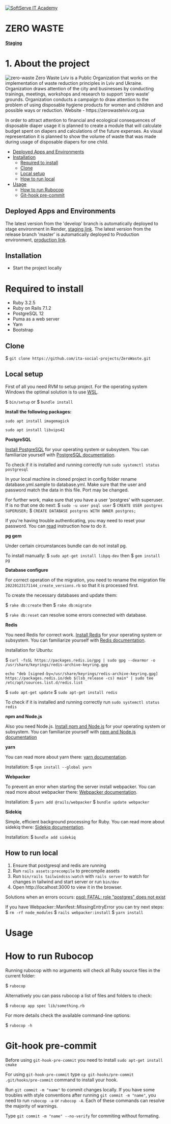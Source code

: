 <a href="https://softserve.academy/"><img src="https://s.057.ua/section/newsInternalIcon/upload/images/news/icon/000/050/792/vnutr_5ce4f980ef15f.jpg" title="SoftServe IT Academy" alt="SoftServe IT Academy"></a>

# ZERO WASTE

#### [Staging](https://zero-waste-staging.onrender.com/)

# 1. About the project

<img src='logo.jpg' alt='zero-waste'>
Zero Waste Lviv is a Public Organization that works on the implementation of waste reduction principles in Lviv and Ukraine. Organization draws attention of the city and businesses by conducting trainings, meetings, workshops and research to support ‘zero waste’ grounds. Organization conducts a campaign to draw attention to the problem of using disposable hygiene products for women and children and possible ways or reduction. Website - https://zerowastelviv.org.ua

In order to attract attention to financial and ecological consequences of disposable diaper usage it is planned to create a module that will calculate budget spent on diapers and calculations of the future expenses. As visual representation it is planned to show the volume of waste that was made during usage of disposable diapers for one child.

- [Deployed Apps and Environments](#deployed-apps-and-environments)
- [Installation](#installation)
  - [Required to install](#Required-to-install)
  - [Clone](#Clone)
  - [Local setup](#Setup)
  - [How to run local](#How-to-run-local)
- [Usage](#Usage)
  - [How to run Rubocop](#How-to-run-Rubocop)
  - [Git-hook pre-commit](#Git-hook-pre-commit)

## Deployed Apps and Environments

The latest version from the 'develop' branch is automatically deployed to stage environment in Render, [staging link](https://zero-waste-staging.onrender.com/).
The latest version from the release branch 'master' is automatically deployed to Production environment, [production link](http://calc.zerowastelviv.org.ua/).

## Installation

- Start the project locally

# Required to install

- Ruby 3.2.5
- Ruby on Rails 7.1.2
- PostgreSQL 12
- Puma as a web server
- Yarn
- Bootstrap

## Clone

$ `git clone https://github.com/ita-social-projects/ZeroWaste.git`

## Local setup

First of all you need RVM to setup project. For the operating system Windows the optimal solution is to use <a href="https://docs.microsoft.com/en-us/windows/wsl/">WSL</a>.

$ `bin/setup`
or
$ `bundle install`

<b>Install the following packages:</b>

`sudo apt install imagemagick`

`sudo apt install libvips42`

<b>PostgreSQL</b>

<a href="https://www.postgresql.org/download/">Install PostgreSQL</a> for your operating system or subsystem.
You can familiarize yourself with <a href="https://www.postgresql.org/docs/">PostgreSQL documentation</a>.

To check if it is installed and running correctly run `sudo systemctl status postgresql`

In your local machine in cloned project in config folder rename database.yml.sample to database.yml. Make sure that the user and password match the data in this file. Port may be changed.

For further work, make sure that you have a user 'postgres' with superuser. If is no that one do next:
$ `sudo -u user psql user`
$ `CREATE USER postgres SUPERUSER;`
$ `CREATE DATABASE postgres WITH OWNER postgres;`

If you're having trouble authenticating, you may need to reset your password. You can <a href="https://stackoverflow.com/questions/55038942/fatal-password-authentication-failed-for-user-postgres-postgresql-11-with-pg">read</a> instruction how to do it.

<b>pg gem</b>

Under certain circumstances bundle can do not install pg.

To install manually:
$ `sudo apt-get install libpq-dev`
then
$ `gem install pg`

<b>Database configure</b>

For correct operation of the migration, you need to rename the migration file `20220123171144_create_versions.rb` so that it is processed first.

To create the necessary databases and update them:

$ `rake db:create`
then
$ `rake db:migrate`

$ `rake db:reset` can resolve some errors connected with database.

<b>Redis</b>

You need Redis for correct work.
<a href="https://redis.io/docs/getting-started/">Install Redis</a> for your operating system or subsystem. You can familiarize yourself with
<a href="https://redis.io/docs//">Redis documentation</a>.

Installation for Ubuntu:

$ `curl -fsSL https://packages.redis.io/gpg | sudo gpg --dearmor -o /usr/share/keyrings/redis-archive-keyring.gpg`

```shell
echo "deb [signed-by=/usr/share/keyrings/redis-archive-keyring.gpg] https://packages.redis.io/deb $(lsb_release -cs) main" | sudo tee /etc/apt/sources.list.d/redis.list
```

$ `sudo apt-get update`
$ `sudo apt-get install redis`

To check if it is installed and running correctly run `sudo systemctl status redis`

<b>npm and Node.js</b>

Also you need Node.js.
<a href="https://nodejs.org/en/download/">Install npm and Node.js</a> for your operating system or subsystem. You can familiarize yourself with
<a href="https://nodejs.org/en/about/">npm and Node.js documentation</a>

<b>yarn</b>

You can read more about yarn there:
<a href="https://classic.yarnpkg.com/lang/en/docs/">yarn documentation</a>.

Installation:
$ `npm install --global yarn`

<b>Webpacker</b>

To prevent an error when starting the server install webpacker. You can read more about webpacker there:
<a href="https://guides.rubyonrails.org/webpacker.html">Webpacker documentation</a>.

Installation:
$ `yarn add @rails/webpacker`
$ `bundle update webpacker`

<b>Sidekiq</b>

Simple, efficient background processing for Ruby. You can read more about sidekiq there:
<a href="https://github.com/mperham/sidekiq">Sidekiq documentation</a>.

Installation:
$ `bundle add sidekiq`

## How to run local

1. Ensure that postgresql and redis are running
2. Run `rails assets:precompile` to precompile assets
3. Run `bin/rails tailwindcss:watch` with `rails server` to watch for changes in tailwind and start server or run `bin/dev`
4. Open http://localhost:3000 to view it in the browser.

Solutions when an errors occurs:
<a href="https://stackoverflow.com/questions/15301826/psql-fatal-role-postgres-does-not-exist">psql: FATAL: role "postgres" does not exist</a>

If you have Webpacker::Manifest::MissingEntryError you can try next steps:
$ `rm -rf node_modules`
$ `rails webpacker:install`
$ `yarn install`

# Usage

# How to run Rubocop

Running rubocop with no arguments will check all Ruby source files in the current folder:

$ `rubocop`

Alternatively you can pass rubocop a list of files and folders to check:

$ `rubocop app spec lib/something.rb`

For more details check the available command-line options:

$ `rubocop -h`

# Git-hook pre-commit

Before using `git-hook-pre-commit` you need to install `sudo apt-get install cmake`

For using `git-hook-pre-commit` type `cp git-hooks/pre-commit .git/hooks/pre-commit` command to install your hook.

Run `git commit -m "name"` to commit changes locally.
If you have some troubles with style conventions after running `git commit -m "name"`, you need to run `rubocop -a` or `rubocop -A`. Each of these commands can resolve the majority of warnings.

Type `git commit -m "name" --no-verify` for commiting without formating.
